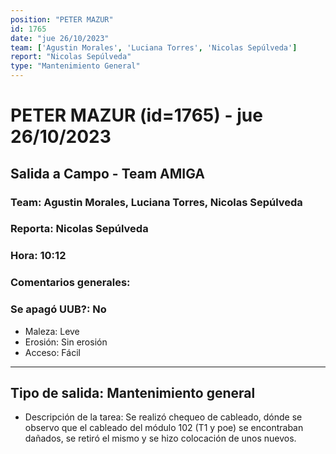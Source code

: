 ```yaml
---
position: "PETER MAZUR"
id: 1765
date: "jue 26/10/2023"
team: ['Agustin Morales', 'Luciana Torres', 'Nicolas Sepúlveda']
report: "Nicolas Sepúlveda"
type: "Mantenimiento General"
---
```


# PETER MAZUR (id=1765) - jue 26/10/2023
## Salida a Campo - Team AMIGA
### Team: Agustin Morales, Luciana Torres, Nicolas Sepúlveda
### Reporta: Nicolas Sepúlveda
### Hora: 10:12
### Comentarios generales: 
### Se apagó UUB?: No 
- Maleza: Leve
- Erosión: Sin erosión
- Acceso: Fácil

---------
## Tipo de salida: Mantenimiento general
   - Descripción de la tarea: Se realizó chequeo de cableado, dónde se observo que el cableado del módulo 102 (T1 y poe) se encontraban dañados, se retiró el mismo y se hizo colocación de unos nuevos.
